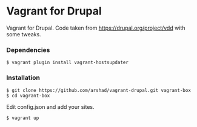 Vagrant for Drupal
==============

Vagrant for Drupal. Code taken from https://drupal.org/project/vdd with some tweaks.

### Dependencies

    $ vagrant plugin install vagrant-hostsupdater
    
### Installation

    $ git clone https://github.com/arshad/vagrant-drupal.git vagrant-box
    $ cd vagrant-box
    
Edit config.json and add your sites.
    
    $ vagrant up
